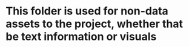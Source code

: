 # This folder is used for non-data assets to the project, whether that be text information or visuals
